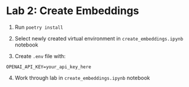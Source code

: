 # Lab 2: Create Embeddings

1. Run `poetry install`

2. Select newly created virtual environment in `create_embeddings.ipynb` notebook

3. Create `.env` file with:

```
OPENAI_API_KEY=your_api_key_here
```

4. Work through lab in `create_embeddings.ipynb` notebook